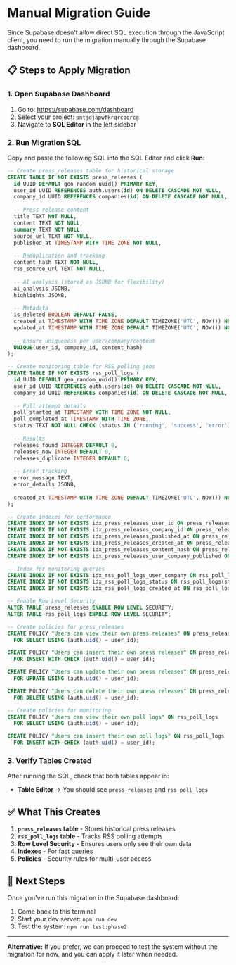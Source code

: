 # Manual Migration Guide

Since Supabase doesn't allow direct SQL execution through the JavaScript client, you need to run the migration manually through the Supabase dashboard.

## 📋 Steps to Apply Migration

### 1. Open Supabase Dashboard
1. Go to: https://supabase.com/dashboard
2. Select your project: `pntjdjapwfkrqrcbqrcg`
3. Navigate to **SQL Editor** in the left sidebar

### 2. Run Migration SQL
Copy and paste the following SQL into the SQL Editor and click **Run**:

```sql
-- Create press_releases table for historical storage
CREATE TABLE IF NOT EXISTS press_releases (
  id UUID DEFAULT gen_random_uuid() PRIMARY KEY,
  user_id UUID REFERENCES auth.users(id) ON DELETE CASCADE NOT NULL,
  company_id UUID REFERENCES companies(id) ON DELETE CASCADE NOT NULL,
  
  -- Press release content
  title TEXT NOT NULL,
  content TEXT NOT NULL,
  summary TEXT NOT NULL,
  source_url TEXT NOT NULL,
  published_at TIMESTAMP WITH TIME ZONE NOT NULL,
  
  -- Deduplication and tracking
  content_hash TEXT NOT NULL,
  rss_source_url TEXT NOT NULL,
  
  -- AI analysis (stored as JSONB for flexibility)
  ai_analysis JSONB,
  highlights JSONB,
  
  -- Metadata
  is_deleted BOOLEAN DEFAULT FALSE,
  created_at TIMESTAMP WITH TIME ZONE DEFAULT TIMEZONE('UTC', NOW()) NOT NULL,
  updated_at TIMESTAMP WITH TIME ZONE DEFAULT TIMEZONE('UTC', NOW()) NOT NULL,
  
  -- Ensure uniqueness per user/company/content
  UNIQUE(user_id, company_id, content_hash)
);

-- Create monitoring table for RSS polling jobs
CREATE TABLE IF NOT EXISTS rss_poll_logs (
  id UUID DEFAULT gen_random_uuid() PRIMARY KEY,
  user_id UUID REFERENCES auth.users(id) ON DELETE CASCADE NOT NULL,
  company_id UUID REFERENCES companies(id) ON DELETE CASCADE NOT NULL,
  
  -- Poll attempt details
  poll_started_at TIMESTAMP WITH TIME ZONE NOT NULL,
  poll_completed_at TIMESTAMP WITH TIME ZONE,
  status TEXT NOT NULL CHECK (status IN ('running', 'success', 'error')),
  
  -- Results
  releases_found INTEGER DEFAULT 0,
  releases_new INTEGER DEFAULT 0,
  releases_duplicate INTEGER DEFAULT 0,
  
  -- Error tracking
  error_message TEXT,
  error_details JSONB,
  
  created_at TIMESTAMP WITH TIME ZONE DEFAULT TIMEZONE('UTC', NOW()) NOT NULL
);

-- Create indexes for performance
CREATE INDEX IF NOT EXISTS idx_press_releases_user_id ON press_releases(user_id);
CREATE INDEX IF NOT EXISTS idx_press_releases_company_id ON press_releases(company_id);
CREATE INDEX IF NOT EXISTS idx_press_releases_published_at ON press_releases(published_at);
CREATE INDEX IF NOT EXISTS idx_press_releases_created_at ON press_releases(created_at);
CREATE INDEX IF NOT EXISTS idx_press_releases_content_hash ON press_releases(content_hash);
CREATE INDEX IF NOT EXISTS idx_press_releases_user_company_published ON press_releases(user_id, company_id, published_at);

-- Index for monitoring queries
CREATE INDEX IF NOT EXISTS idx_rss_poll_logs_user_company ON rss_poll_logs(user_id, company_id);
CREATE INDEX IF NOT EXISTS idx_rss_poll_logs_status ON rss_poll_logs(status);
CREATE INDEX IF NOT EXISTS idx_rss_poll_logs_created_at ON rss_poll_logs(created_at);

-- Enable Row Level Security
ALTER TABLE press_releases ENABLE ROW LEVEL SECURITY;
ALTER TABLE rss_poll_logs ENABLE ROW LEVEL SECURITY;

-- Create policies for press_releases
CREATE POLICY "Users can view their own press releases" ON press_releases
  FOR SELECT USING (auth.uid() = user_id);

CREATE POLICY "Users can insert their own press releases" ON press_releases
  FOR INSERT WITH CHECK (auth.uid() = user_id);

CREATE POLICY "Users can update their own press releases" ON press_releases
  FOR UPDATE USING (auth.uid() = user_id);

CREATE POLICY "Users can delete their own press releases" ON press_releases
  FOR DELETE USING (auth.uid() = user_id);

-- Create policies for monitoring
CREATE POLICY "Users can view their own poll logs" ON rss_poll_logs
  FOR SELECT USING (auth.uid() = user_id);

CREATE POLICY "Users can insert their own poll logs" ON rss_poll_logs
  FOR INSERT WITH CHECK (auth.uid() = user_id);
```

### 3. Verify Tables Created
After running the SQL, check that both tables appear in:
- **Table Editor** → You should see `press_releases` and `rss_poll_logs`

## ✅ What This Creates

1. **`press_releases` table** - Stores historical press releases
2. **`rss_poll_logs` table** - Tracks RSS polling attempts  
3. **Row Level Security** - Ensures users only see their own data
4. **Indexes** - For fast queries
5. **Policies** - Security rules for multi-user access

## 🎯 Next Steps

Once you've run this migration in the Supabase dashboard:
1. Come back to this terminal
2. Start your dev server: `npm run dev`
3. Test the system: `npm run test:phase2`

---

**Alternative:** If you prefer, we can proceed to test the system without the migration for now, and you can apply it later when needed. 